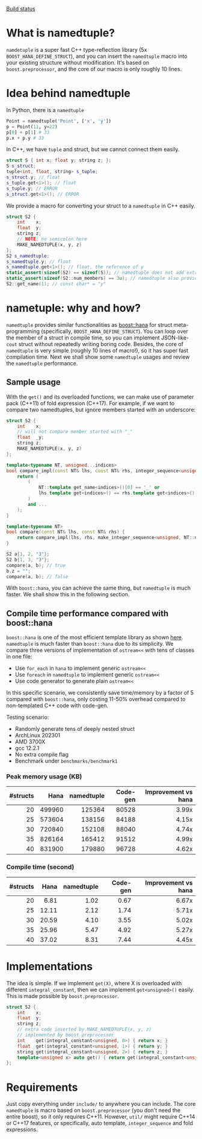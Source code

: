 [Build status](https://github.com/johnjohnlin/namedtuple/actions/workflows/unittest.yaml/badge.svg)

# What is namedtuple?
`namdetuple` is a super fast C++ type-reflection library (5x `BOOST_HANA_DEFINE_STRUCT`),
and you can insert the `namedtuple` macro into your existing structure without modification.
It's based on `boost.preprocessor`, and the core of our macro is only roughly 10 lines.


# Idea behind namedtuple
In Python, there is a `namedtuple`

```python
Point = namedtuple('Point', ['x', 'y'])
p = Point(11, y=22)
p[0] + p[1] # 33
p.x + p.y # 33
```

In C++, we have `tuple` and struct, but we cannot connect them easily.

```cpp
struct S { int x; float y; string z; };
S s_struct;
tuple<int, float, string> s_tuple;
s_struct.y; // float
s_tuple.get<1>(); // float
s_tuple.y; // ERROR
s_struct.get<1>(); // ERROR
```

We provide a macro for converting your struct to a `namedtuple` in C++ easily.

```cpp
struct S2 {
	int    x;
	float  y;
	string z;
	// NOTE: no semicolon here
	MAKE_NAMEDTUPLE(x, y, z)
};
S2 s_namedtuple;
s_namedtuple.y; // float
s_namedtuple.get<1>(); // float, the reference of y
static_assert(sizeof(S2) == sizeof(S)); // namedtuple does not add extra members!
static_assert(sizeof(S2::num_members) == 3u); // namedtuple also provides ::num_members
S2::get_name(1); // const char* = "y"
```

# nametuple: why and how?
`namedtuple` provides similar functionalities as [boost::hana](https://boostorg.github.io/hana/index.html) for struct meta-programming (specifically, `BOOST_HANA_DEFINE_STRUCT`).
You can loop over the member of a struct in compile time, so you can implement JSON-like-`cout` struct without repeatedly writing boring code.
Besides, the core of `namedtuple` is very simple (roughly 10 lines of macro!), so it has super fast compilation time.
Next we shall show some `namedtuple` usages and review the `namedtuple` performance.

## Sample usage
With the `get()` and its overloaded functions, we can make use of parameter pack (C++11) of fold expression (C++17).
For example, if we want to compare two namedtuples, but ignore members started with an underscore:

```cpp
struct S2 {
	int    x;
	// will not compare member started with "_"
	float  _y;
	string z;
	MAKE_NAMEDTUPLE(x, y, z)
};

template<typename NT, unsigned...indices>
bool compare_impl(const NT& lhs, const NT& rhs, integer_sequence<unsigned, indices...>) {
	return (
		(
			NT::template get_name<indices>()[0] == '_' or
			lhs.template get<indices>() == rhs.template get<indices>()
		)
		and ...
	);
}

template<typename NT>
bool compare(const NT& lhs, const NT& rhs) {
	return compare_impl(lhs, rhs, make_integer_sequence<unsigned, NT::num_members>{});
}

S2 a{1, 2, "3"};
S2 b{1, 3, "3"};
compare(a, b); // true
b.z = "";
compare(a, b); // false
```

With `boost::hana`, you can achieve the same thing, but `namedtuple` is much faster.
We shall show this in the following section.

## Compile time performance compared with boost::hana

`boost::hana` is one of the most efficient template library as shown [here](https://boostorg.github.io/hana/index.html#tutorial-performance).
`namedtuple` is much faster than `boost::hana` due to its simplicity.
We compare three versions of implementation of `ostream<<` with tens of classes in one file:
* Use `for_each` in `hana` to implement generic `ostream<<`
* Use `foreach` in `namedtuple` to implement generic `ostream<<`
* Use code generator to generate plain `ostream<<`

In this specific scenario, we consistently save time/memory by a factor of 5 compared with `boost::hana`, only costing 11-50% overhead compared to non-templated C++ code with code-gen.

Testing scenario:

* Randomly generate tens of deeply nested struct
* ArchLinux 202301
* AMD 3700X
* gcc 12.2.1
* No extra compile flag
* Benchmark under `benchmarks/benchmark1`

### Peak memory usage (KB)
| #structs | Hana | namedtuple | Code-gen | Improvement vs hana |
| -: | -: | -: | -: | -: |
| 20 | 499960 | 125364 | 80528 | 3.99x |
| 25 | 573604 | 138156 | 84188 | 4.15x |
| 30 | 720840 | 152108 | 88040 | 4.74x |
| 35 | 826164 | 165412 | 91512 | 4.99x |
| 40 | 831900 | 179880 | 96728 | 4.62x |

### Compile time (second)
| #structs | Hana | namedtuple | Code-gen | Improvement vs hana |
| -: | -: | -: | -: | -: |
| 20 | 6.81  | 1.02 | 0.67 | 6.67x |
| 25 | 12.11 | 2.12 | 1.74 | 5.71x |
| 30 | 20.59 | 4.10 | 3.55 | 5.02x |
| 35 | 25.96 | 5.47 | 4.92 | 5.27x |
| 40 | 37.02 | 8.31 | 7.44 | 4.45x |

# Implementations

The idea is simple. If we implement `get(X)`, where X is overloaded with different `integral_constant`, then we can implement `get<unsigned>()` easily. This is made possible by `boost.preprocessor`.

```cpp
struct S2 {
	int    x;
	float  y;
	string z;
	// extra code inserted by MAKE_NAMEDTUPLE(x, y, z)
	// implemented by boost.preprocessor
	int    get(integral_constant<unsigned, 0>) { return x; }
	float  get(integral_constant<unsigned, 1>) { return y; }
	string get(integral_constant<unsigned, 2>) { return z; }
	template<unsigned x> auto get() { return get(integral_constant<unsigned, x>()); }
};
```

# Requirements
Just copy everything under `include/` to anywhere you can include.
The core `namedtuple` is macro based on `boost.preprocessor` (you don't need the entire boost), so it only requires C++11.
However, `util/` might require C++14 or C++17 features, or specifically, auto template, `integer_sequence` and fold expressions.
